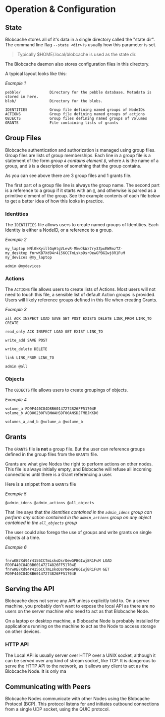 # Operation & Configuration


## State
Blobcache stores all of it's data in a single directory called the "state dir".
The command line flag `--state <dir>` is usually how this parameter is set.

> Typically $HOME/.local/blobcache is used as the state dir.

The Blobcache daemon also stores configuration files in this directory.

A typical layout looks like this:

*Example 1*
```
pebble/             Directory for the pebble database. Metadata is stored in here.
blob/               Directory for the blobs.

IDENTITIES          Group file defining named groups of NodeIDs
ACTIONS             Group file defining named groups of actions
OBJECTS             Group files defining named groups of Volumes
GRANTS              File containing lists of grants
```

## Group Files
Blobcache authentication and authorization is managed using group files.
Group files are lists of group memberships.
Each line in a group file is a statement of the form *group `A` contains element `B`*, where `A` is the name of a group, and `B` is a description of something that the group contains.

As you can see above there are 3 group files and 1 grants file.

The first part of a group file line is always the group name.
The second part is a reference to a group if it starts with an `@`, and otherwise is parsed as a primitive element of the group.
See the example contents of each file below to get a better idea of how this looks in practice.

### Identities
The `IDENTITIES` file allows users to create named groups of Identities.
Each Identity is either a NodeID, or a reference to a group.


*Example 2*
```
my_laptop NNl0kKyillGqHtgVLevR-MkwJkWz7ry3ZpxEWEmzTZ-
my_desktop fnrwKB7Xd94r4156CCTmLskoDsrOewGPBGIwj8R1FuM
my_devices @my_laptop

admin @mydevices
```

### Actions
The `ACTIONS` file allows users to create lists of Actions.
Most users will not need to touch this file, a sensible list of default Action groups
is provided.
Users will likely reference groups defined in this file when creating Grants.

*Example 3*
```
all ACK INSPECT LOAD SAVE GET POST EXISTS DELETE LINK_FROM LINK_TO CREATE

read_only ACK INSPECT LOAD GET EXIST LINK_TO

write_add SAVE POST

write_delete DELETE

link LINK_FROM LINK_TO

admin @all
```

### Objects
The `OBJECTS` file allows users to create groupings of objects.

*Example 4*
```
volume_a FD9F440C84D8B60147274826FF51704E
volume_b AOBO0230FVBNWAHSDF00ANSDJFMBJKKD0

volumes_a_and_b @volume_a @volume_b
```

## Grants
The `GRANTS` file **is not** a group file.
But the user can reference groups defined in the group files from the `GRANTS` file.

Grants are what give Nodes the right to perform actions on other nodes.
This file is always initially empty, and Blobcache will refuse all incoming connections until there is a Grant referencing a user.

Here is a snippet from a `GRANTS` file

*Example 5*
```
@admin_idens @admin_actions @all_objects
```

That line says that *the identities contained in the `admin_idens` group can perform any action contained in the `admin_actions` group on any object contained in the `all_objects` group*

The user could also forego the use of groups and write grants on single objects at a time.

*Example 6*
```

fnrwKB7Xd94r4156CCTmLskoDsrOewGPBGIwj8R1FuM LOAD FD9F440C84D8B60147274826FF51704E
fnrwKB7Xd94r4156CCTmLskoDsrOewGPBGIwj8R1FuM GET FD9F440C84D8B60147274826FF51704E
```

## Serving the API
Blobcache does not serve any API unless explicitly told to.
On a server machine, you probably don't want to expose the local API as there are no users on the server machine who need to act as that Blobcache Node.

On a laptop or desktop machine, a Blobcache Node is probably installed for applications running on the machine to act as the Node to access storage on other devices.

### HTTP API
The Local API is usually server over HTTP over a UNIX socket, although it can be served over any kind of stream socket, like TCP.
It is dangerous to serve the HTTP API to the network, as it allows any client to act as the Blobcache Node.
It is only ma


## Communicating with Peers
Blobcache Nodes communicate with other Nodes using the Blobcache Protocol (BCP).
This protocol listens for and initiates outbound connections from a single UDP socket, using the QUIC protocol.


